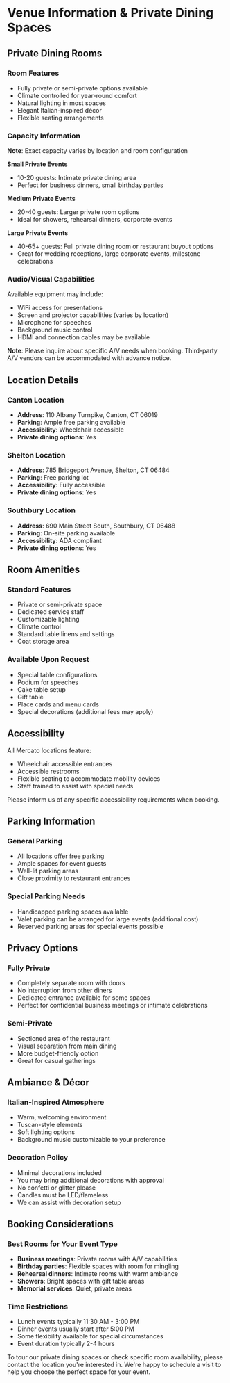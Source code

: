 # Venue Information & Private Dining Spaces

## Private Dining Rooms

### Room Features
- Fully private or semi-private options available
- Climate controlled for year-round comfort
- Natural lighting in most spaces
- Elegant Italian-inspired décor
- Flexible seating arrangements

### Capacity Information
**Note**: Exact capacity varies by location and room configuration

**Small Private Events**
- 10-20 guests: Intimate private dining area
- Perfect for business dinners, small birthday parties

**Medium Private Events**
- 20-40 guests: Larger private room options
- Ideal for showers, rehearsal dinners, corporate events

**Large Private Events**
- 40-65+ guests: Full private dining room or restaurant buyout options
- Great for wedding receptions, large corporate events, milestone celebrations

### Audio/Visual Capabilities
Available equipment may include:
- WiFi access for presentations
- Screen and projector capabilities (varies by location)
- Microphone for speeches
- Background music control
- HDMI and connection cables may be available

**Note**: Please inquire about specific A/V needs when booking. Third-party A/V vendors can be accommodated with advance notice.

## Location Details

### Canton Location
- **Address**: 110 Albany Turnpike, Canton, CT 06019
- **Parking**: Ample free parking available
- **Accessibility**: Wheelchair accessible
- **Private dining options**: Yes

### Shelton Location
- **Address**: 785 Bridgeport Avenue, Shelton, CT 06484
- **Parking**: Free parking lot
- **Accessibility**: Fully accessible
- **Private dining options**: Yes

### Southbury Location
- **Address**: 690 Main Street South, Southbury, CT 06488
- **Parking**: On-site parking available
- **Accessibility**: ADA compliant
- **Private dining options**: Yes

## Room Amenities

### Standard Features
- Private or semi-private space
- Dedicated service staff
- Customizable lighting
- Climate control
- Standard table linens and settings
- Coat storage area

### Available Upon Request
- Special table configurations
- Podium for speeches
- Cake table setup
- Gift table
- Place cards and menu cards
- Special decorations (additional fees may apply)

## Accessibility

All Mercato locations feature:
- Wheelchair accessible entrances
- Accessible restrooms
- Flexible seating to accommodate mobility devices
- Staff trained to assist with special needs

Please inform us of any specific accessibility requirements when booking.

## Parking Information

### General Parking
- All locations offer free parking
- Ample spaces for event guests
- Well-lit parking areas
- Close proximity to restaurant entrances

### Special Parking Needs
- Handicapped parking spaces available
- Valet parking can be arranged for large events (additional cost)
- Reserved parking areas for special events possible

## Privacy Options

### Fully Private
- Completely separate room with doors
- No interruption from other diners
- Dedicated entrance available for some spaces
- Perfect for confidential business meetings or intimate celebrations

### Semi-Private
- Sectioned area of the restaurant
- Visual separation from main dining
- More budget-friendly option
- Great for casual gatherings

## Ambiance & Décor

### Italian-Inspired Atmosphere
- Warm, welcoming environment
- Tuscan-style elements
- Soft lighting options
- Background music customizable to your preference

### Decoration Policy
- Minimal decorations included
- You may bring additional decorations with approval
- No confetti or glitter please
- Candles must be LED/flameless
- We can assist with decoration setup

## Booking Considerations

### Best Rooms for Your Event Type
- **Business meetings**: Private rooms with A/V capabilities
- **Birthday parties**: Flexible spaces with room for mingling
- **Rehearsal dinners**: Intimate rooms with warm ambiance
- **Showers**: Bright spaces with gift table areas
- **Memorial services**: Quiet, private areas

### Time Restrictions
- Lunch events typically 11:30 AM - 3:00 PM
- Dinner events usually start after 5:00 PM
- Some flexibility available for special circumstances
- Event duration typically 2-4 hours

To tour our private dining spaces or check specific room availability, please contact the location you're interested in. We're happy to schedule a visit to help you choose the perfect space for your event.